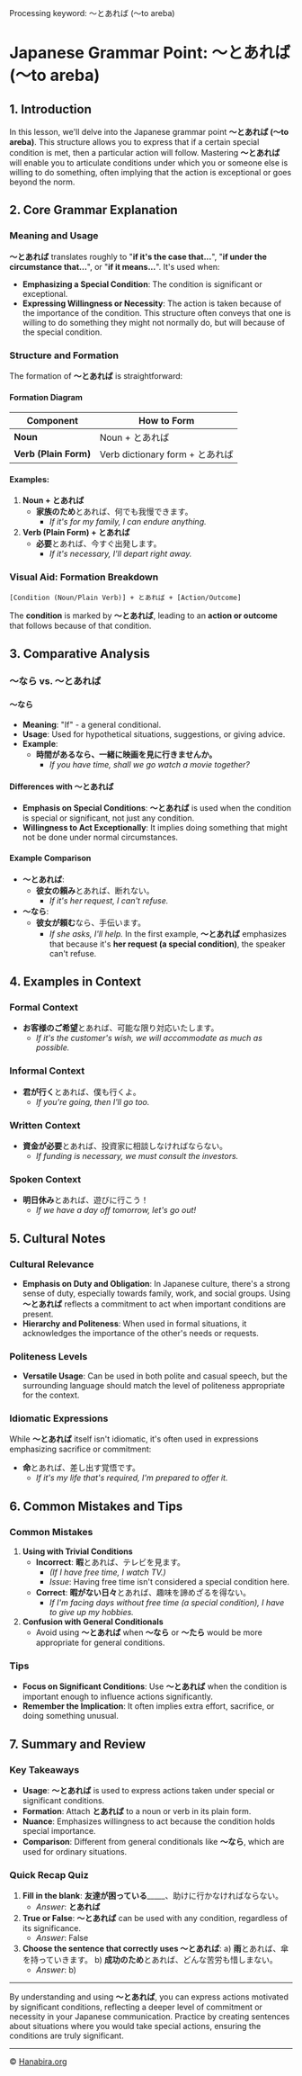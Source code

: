 Processing keyword: ～とあれば (〜to areba)
# Japanese Grammar Point: ～とあれば (〜to areba)

## 1. Introduction
In this lesson, we'll delve into the Japanese grammar point **～とあれば (〜to areba)**. This structure allows you to express that if a certain special condition is met, then a particular action will follow. Mastering **～とあれば** will enable you to articulate conditions under which you or someone else is willing to do something, often implying that the action is exceptional or goes beyond the norm.
## 2. Core Grammar Explanation
### Meaning and Usage
**～とあれば** translates roughly to "**if it's the case that...**", "**if under the circumstance that...**", or "**if it means...**". It's used when:
- **Emphasizing a Special Condition**: The condition is significant or exceptional.
- **Expressing Willingness or Necessity**: The action is taken because of the importance of the condition.
This structure often conveys that one is willing to do something they might not normally do, but will because of the special condition.
### Structure and Formation
The formation of **～とあれば** is straightforward:
#### Formation Diagram
| **Component**      | **How to Form**              |
|--------------------|------------------------------|
| **Noun**           | Noun + とあれば               |
| **Verb (Plain Form)** | Verb dictionary form + とあれば |
#### Examples:
1. **Noun + とあれば**
   - **家族のため**とあれば、何でも我慢できます。
     - *If it's for my family, I can endure anything.*
2. **Verb (Plain Form) + とあれば**
   - **必要**とあれば、今すぐ出発します。
     - *If it's necessary, I'll depart right away.*
### Visual Aid: Formation Breakdown
```plaintext
[Condition (Noun/Plain Verb)] + とあれば + [Action/Outcome]
```
The **condition** is marked by **～とあれば**, leading to an **action or outcome** that follows because of that condition.
## 3. Comparative Analysis
### ～なら vs. ～とあれば
#### ～なら
- **Meaning**: "If" - a general conditional.
- **Usage**: Used for hypothetical situations, suggestions, or giving advice.
- **Example**: 
  - **時間があるなら、一緒に映画を見に行きませんか。**
    - *If you have time, shall we go watch a movie together?*
#### Differences with ～とあれば
- **Emphasis on Special Conditions**: **～とあれば** is used when the condition is special or significant, not just any condition.
- **Willingness to Act Exceptionally**: It implies doing something that might not be done under normal circumstances.
#### Example Comparison
- **～とあれば**:
  - **彼女の頼み**とあれば、断れない。
    - *If it's her request, I can't refuse.*
- **～なら**:
  - **彼女が頼む**なら、手伝います。
    - *If she asks, I'll help.*
In the first example, **～とあれば** emphasizes that because it's **her request (a special condition)**, the speaker can't refuse.
## 4. Examples in Context
### Formal Context
- **お客様のご希望**とあれば、可能な限り対応いたします。
  - *If it's the customer's wish, we will accommodate as much as possible.*
### Informal Context
- **君が行く**とあれば、僕も行くよ。
  - *If you're going, then I'll go too.*
### Written Context
- **資金が必要**とあれば、投資家に相談しなければならない。
  - *If funding is necessary, we must consult the investors.*
### Spoken Context
- **明日休み**とあれば、遊びに行こう！
  - *If we have a day off tomorrow, let's go out!*
## 5. Cultural Notes
### Cultural Relevance
- **Emphasis on Duty and Obligation**: In Japanese culture, there's a strong sense of duty, especially towards family, work, and social groups. Using **～とあれば** reflects a commitment to act when important conditions are present.
- **Hierarchy and Politeness**: When used in formal situations, it acknowledges the importance of the other's needs or requests.
### Politeness Levels
- **Versatile Usage**: Can be used in both polite and casual speech, but the surrounding language should match the level of politeness appropriate for the context.
### Idiomatic Expressions
While **～とあれば** itself isn't idiomatic, it's often used in expressions emphasizing sacrifice or commitment:
- **命**とあれば、差し出す覚悟です。
  - *If it's my life that's required, I'm prepared to offer it.*
## 6. Common Mistakes and Tips
### Common Mistakes
1. **Using with Trivial Conditions**
   - **Incorrect**: **暇**とあれば、テレビを見ます。
     - *(If I have free time, I watch TV.)*  
     - *Issue*: Having free time isn't considered a special condition here.
   - **Correct**: **暇がない日々**とあれば、趣味を諦めざるを得ない。
     - *If I'm facing days without free time (a special condition), I have to give up my hobbies.*
2. **Confusion with General Conditionals**
   - Avoid using **～とあれば** when **～なら** or **～たら** would be more appropriate for general conditions.
### Tips
- **Focus on Significant Conditions**: Use **～とあれば** when the condition is important enough to influence actions significantly.
- **Remember the Implication**: It often implies extra effort, sacrifice, or doing something unusual.
## 7. Summary and Review
### Key Takeaways
- **Usage**: **～とあれば** is used to express actions taken under special or significant conditions.
- **Formation**: Attach **とあれば** to a noun or verb in its plain form.
- **Nuance**: Emphasizes willingness to act because the condition holds special importance.
- **Comparison**: Different from general conditionals like **～なら**, which are used for ordinary situations.
### Quick Recap Quiz
1. **Fill in the blank**: 
   **友達が困っている**_____、助けに行かなければならない。
   - *Answer*: **とあれば**
2. **True or False**: **～とあれば** can be used with any condition, regardless of its significance.
   - *Answer*: False
3. **Choose the sentence that correctly uses ～とあれば**:
   a) **雨**とあれば、傘を持っていきます。
   b) **成功のため**とあれば、どんな苦労も惜しまない。
   - *Answer*: b)

---
By understanding and using **～とあれば**, you can express actions motivated by significant conditions, reflecting a deeper level of commitment or necessity in your Japanese communication. Practice by creating sentences about situations where you would take special actions, ensuring the conditions are truly significant.


---

© [Hanabira.org](https://hanabira.org)
